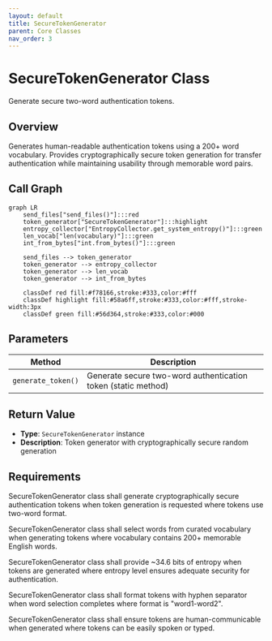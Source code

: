 ```yaml
---
layout: default
title: SecureTokenGenerator
parent: Core Classes
nav_order: 3
---
```


# SecureTokenGenerator Class

Generate secure two-word authentication tokens.

## Overview

Generates human-readable authentication tokens using a 200+ word vocabulary. Provides cryptographically secure token generation for transfer authentication while maintaining usability through memorable word pairs.

## Call Graph

```mermaid
graph LR
    send_files["send_files()"]:::red
    token_generator["SecureTokenGenerator"]:::highlight
    entropy_collector["EntropyCollector.get_system_entropy()"]:::green
    len_vocab["len(vocabulary)"]:::green
    int_from_bytes["int.from_bytes()"]:::green

    send_files --> token_generator
    token_generator --> entropy_collector
    token_generator --> len_vocab
    token_generator --> int_from_bytes

    classDef red fill:#f78166,stroke:#333,color:#fff
    classDef highlight fill:#58a6ff,stroke:#333,color:#fff,stroke-width:3px
    classDef green fill:#56d364,stroke:#333,color:#000
```

## Parameters

| Method | Description |
|--------|-------------|
| `generate_token()` | Generate secure two-word authentication token (static method) |

## Return Value

- **Type**: `SecureTokenGenerator` instance
- **Description**: Token generator with cryptographically secure random generation

## Requirements

SecureTokenGenerator class shall generate cryptographically secure authentication tokens when token generation is requested where tokens use two-word format.

SecureTokenGenerator class shall select words from curated vocabulary when generating tokens where vocabulary contains 200+ memorable English words.

SecureTokenGenerator class shall provide ~34.6 bits of entropy when tokens are generated where entropy level ensures adequate security for authentication.

SecureTokenGenerator class shall format tokens with hyphen separator when word selection completes where format is "word1-word2".

SecureTokenGenerator class shall ensure tokens are human-communicable when generated where tokens can be easily spoken or typed.
